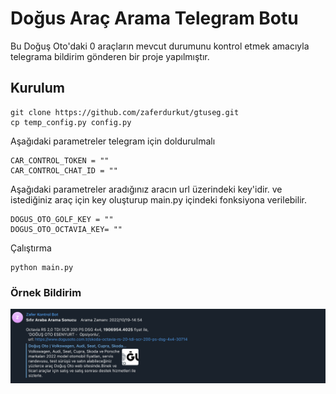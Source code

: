 # Doğus Araç Arama Telegram Botu
Bu Doğuş Oto'daki 0 araçların mevcut durumunu kontrol etmek amacıyla telegrama bildirim gönderen bir proje yapılmıştır.

##  Kurulum

```
git clone https://github.com/zaferdurkut/gtuseg.git
cp temp_config.py config.py
```


Aşağıdaki parametreler telegram için doldurulmalı 
```
CAR_CONTROL_TOKEN = ""
CAR_CONTROL_CHAT_ID = ""
```

Aşağıdaki parametreler aradığınız aracın url üzerindeki key'idir. ve istediğiniz araç için key oluşturup main.py içindeki fonksiyona verilebilir.
```
DOGUS_OTO_GOLF_KEY = ""
DOGUS_OTO_OCTAVIA_KEY= ""
```

Çalıştırma
```
python main.py
```

### Örnek Bildirim

![memory](example.png "Memory")
